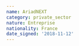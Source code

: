 ```yaml
---
name: AriadNEXT
category: private_sector
nature: Entreprise
nationality: France
date_signed: '2018-11-12'
---
```

    